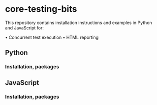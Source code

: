 # core-testing-bits

This repository contains installation instructions and examples in Python and JavaScript for:

• Concurrent test execution
• HTML reporting

## Python

### Installation, packages

## JavaScript

### Installation, packages
